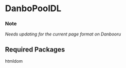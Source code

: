 # DanboPoolDL #

### Note ###
_Needs updating for the current page format on Danbooru_

## Required Packages ##
htmldom